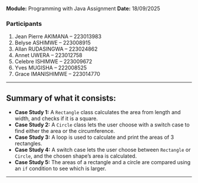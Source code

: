 **Module:** Programming with Java Assignment
**Date:** 18/09/2025

### Participants

1. Jean Pierre AKIMANA – 223013983
2. Belyse ASHIMWE – 223008915
3. Allan RUDASINGWA – 223024862
4. Annet UWERA – 223012758
5. Celebre ISHIMWE – 223009672
6. Yves MUGISHA – 222008525
7. Grace IMANISHIMWE – 223014770

---

## Summary of what it consists:

- **Case Study 1:** A `Rectangle` class calculates the area from length and width, and checks if it is a square.
- **Case Study 2:** A `Circle` class lets the user choose with a switch case to find either the area or the circumference.
- **Case Study 3:** A loop is used to calculate and print the areas of 3 rectangles.
- **Case Study 4:** A switch case lets the user choose between `Rectangle` or `Circle`, and the chosen shape’s area is calculated.
- **Case Study 5:** The areas of a rectangle and a circle are compared using an `if` condition to see which is larger.

---
